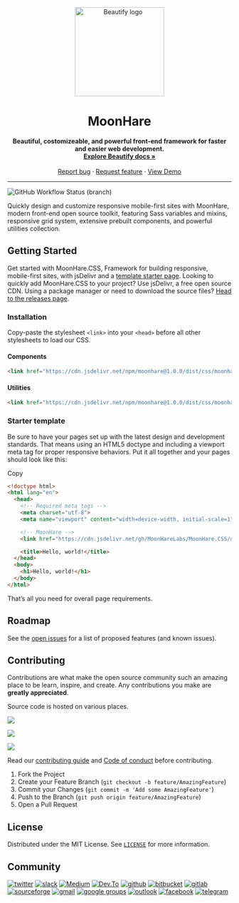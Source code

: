 <p align="center">
  <a href="#nolink">
    <img src="https://github.com/MoonHareLabs.png" alt="Beautify logo" width="200" height="200">
  </a>
</p>

<h1 align="center">MoonHare</h3>

<p align="center">
  <b>Beautiful, costomizeable, and powerful front-end framework for faster and easier web development.</b>
  <br>
  <a href="#docs"><strong>Explore Beautify docs »</strong></a>
  <br>
  <br>
  <a href="https://github.com/beautifycss/Beautify/issues/new?template=bug_report.md">Report bug</a>
  ·
  <a href="https://github.com/beautifycss/Beautify/issues/new?template=feature_request.md">Request feature</a>
  ·
  <a href="#demo">View Demo</a>
</p>

<hr>

![GitHub Workflow Status (branch)](https://img.shields.io/github/workflow/status/moonharelabs/moonhare/Build/main?logo=github&style=for-the-badge)

Quickly design and customize responsive mobile-first sites with MoonHare, modern front-end open source toolkit, featuring Sass variables and mixins, responsive grid system, extensive prebuilt components, and powerful utilities collection.

## Getting Started

Get started with MoonHare.CSS, Framework for building responsive, mobile-first sites, with jsDelivr and a [template starter page](#starter-template).
Looking to quickly add MoonHare.CSS to your project? Use jsDelivr, a free open source CDN. Using a package manager or need to download the source files? [Head to the releases page](https://github.com/MoonHareLabs/MoonHare/releases).


### Installation
Copy-paste the stylesheet  `<link>`  into your  `<head>`  before all other stylesheets to load our CSS.

#### Components
```html
<link href="https://cdn.jsdelivr.net/npm/moonhare@1.0.0/dist/css/moonhare.css" rel="stylesheet" crossorigin="anonymous">
```

#### Utilities
```html
<link href="https://cdn.jsdelivr.net/npm/moonhare@1.0.0/dist/css/moonhare-utilities.css" rel="stylesheet" crossorigin="anonymous">
```

### Starter template

Be sure to have your pages set up with the latest design and development standards. That means using an HTML5 doctype and including a viewport meta tag for proper responsive behaviors. Put it all together and your pages should look like this:

Copy

```html
<!doctype html>
<html lang="en">
  <head>
    <!-- Required meta tags -->
    <meta charset="utf-8">
    <meta name="viewport" content="width=device-width, initial-scale=1">

    <!-- MoonHare -->
    <link href="https://cdn.jsdelivr.net/gh/MoonHareLabs/MoonHare.CSS/dist/css/moonhare.min.css" rel="stylesheet" crossorigin="anonymous">

    <title>Hello, world!</title>
  </head>
  <body>
    <h1>Hello, world!</h1>
  </body>
</html>

```

That’s all you need for overall page requirements.


<!-- ROADMAP -->
## Roadmap

See the [open issues](https://github.com/beautifycss/Beautify/issues) for a list of proposed features (and known issues).



<!-- CONTRIBUTING -->
## Contributing

Contributions are what make the open source community such an amazing place to be learn, inspire, and create. Any contributions you make are **greatly appreciated**.

Source code is hosted on various places.

[![](https://img.shields.io/badge/Bitbucket-e6e6e6?style=for-the-badge&logo=bitbucket&logoColor=blue)](https://bitbucket.org/moonharelabs/)

[![](https://img.shields.io/badge/GitLab-330F63?style=for-the-badge&logo=gitlab)](https://gitlab.com/moonharelabs/)

[![](https://img.shields.io/badge/sourceforge-330F63?style=for-the-badge&logo=sourceforge)](https://sourceforge.net/projects/moonhare-css/)

Read our [contributing guide](https://github.com/beautifycss/Beautify/blob/main/CONTRIBUTING.md) and [Code of conduct](https://github.com/beautifycss/Beautify/blob/main/CODE_OF_CONDUCT.md) before contributing.
1. Fork the Project
2. Create your Feature Branch (`git checkout -b feature/AmazingFeature`)
3. Commit your Changes (`git commit -m 'Add some AmazingFeature'`)
4. Push to the Branch (`git push origin feature/AmazingFeature`)
5. Open a Pull Request

<!-- LICENSE -->
## License

Distributed under the MIT License. See [`LICENSE`](https://github.com/beautifycss/Beautify/blob/main/LICENSE) for more information.

<!-- COMMUNITY -->
## Community

[![twitter](https://img.shields.io/badge/Twitter-1DA1F2?style=for-the-badge&logo=twitter&logoColor=white)](https://twitter.com/harelabs/)
[![slack](https://img.shields.io/badge/Slack-4A154B?style=for-the-badge&logo=slack&logoColor=white)](https://twitter.com/harelabs/)
[![Medium](https://img.shields.io/badge/Medium-12100E?style=for-the-badge&logo=medium&logoColor=white)](https://medium.com/@moonharelabs)
[![Dev.To](https://img.shields.io/badge/dev.to-0A0A0A?style=for-the-badge&logo=medium&logoColor=white)](https://medium.com/@moonharelabs)
[![github](https://img.shields.io/badge/GitHub-100000?style=for-the-badge&logo=github&logoColor=white)](https://github.com/MoonHareLabs/MoonHare)
[![bitbucket](https://img.shields.io/badge/Bitbucket-33ffff?style=for-the-badge&logo=bitbucket&logoColor=blue)](https://bitbucket.org/moonharelabs/)
[![gitlab](https://img.shields.io/badge/GitLab-330F63?style=for-the-badge&logo=gitlab)](https://gitlab.com/moonharelabs/)
[![sourceforge](https://img.shields.io/badge/sourceforge-330F63?style=for-the-badge&logo=sourceforge)](https://sourceforge.net/projects/moonhare-css/)
[![gmail](https://img.shields.io/badge/Gmail-D14836?style=for-the-badge&logo=gmail&logoColor=white)](mailto:moon-hare-labs@googlegroups.com)
[![google groups](https://img.shields.io/badge/GOOGLE%20GROUPS-00a4FF?style=for-the-badge&logo=google-chat&logoColor=white)](https://groups.google.com/g/moon-hare-labs)
[![outlook](https://img.shields.io/badge/Microsoft_Outlook-0078D4?style=for-the-badge&logo=microsoft-outlook&logoColor=white)](mailto:moonharelabs@outlook.com)
[![facebook](https://img.shields.io/badge/Facebook-1877F2?style=for-the-badge&logo=facebook&logoColor=white)](https://www.facebook.com/groups/moonharelabs)
[![telegram](https://img.shields.io/badge/Telegram-2CA5E0?style=for-the-badge&logo=telegram&logoColor=white)](https://t.me/moonharelabs)
